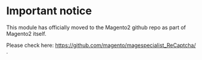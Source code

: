 # Important notice

This module has officially moved to the Magento2 github repo as part of Magento2 itself.

Please check here: https://github.com/magento/magespecialist_ReCaptcha/ .
